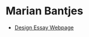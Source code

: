 # Marian Bantjes

- [Design Essay Webpage](http://evamariagarcia.github.io/marianbantjes/index.html) 
